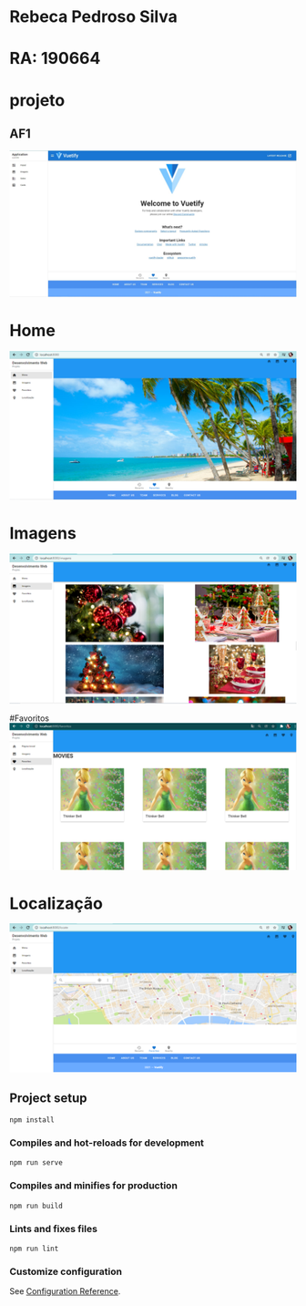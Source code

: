 # Rebeca Pedroso Silva
# RA: 190664
# projeto

## AF1
![alt text](https://github.com/rehpedroso/projeto/blob/master/projeto/AF1.jpg)

# Home
![alt text](https://github.com/rehpedroso/projeto/blob/master/projeto/Home.png)

# Imagens
![alt text](https://github.com/rehpedroso/projeto/blob/master/projeto/Imagens.png)

#Favoritos
![alt text](https://github.com/rehpedroso/projeto/blob/master/projeto/Favoritos.png)

# Localização
![alt text](https://github.com/rehpedroso/projeto/blob/master/projeto/Localizacao.png)

## Project setup
```
npm install
```

### Compiles and hot-reloads for development
```
npm run serve
```

### Compiles and minifies for production
```
npm run build
```

### Lints and fixes files
```
npm run lint
```

### Customize configuration
See [Configuration Reference](https://cli.vuejs.org/config/).
